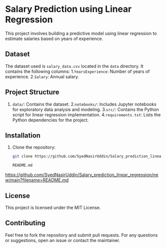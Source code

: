 # Salary Prediction using Linear Regression

This project involves building a predictive model using linear regression to estimate salaries based on years of experience.

## Dataset

The dataset used is `salary_data.csv` located in the `data` directory. It contains the following columns:
1.`YearsExperience`: Number of years of experience.
2.`Salary`: Annual salary.

## Project Structure

1. `data/`: Contains the dataset.
2.`notebooks/`: Includes Jupyter notebooks for exploratory data analysis and modeling.
3.`src/`: Contains the Python script for linear regression implementation.
4.`requirements.txt`: Lists the Python dependencies for the project.

## Installation

1. Clone the repository:
   ```bash
   git clone https://github.com/SyedNasirUddin/Salary_prediction_linear_regression.git

   README.md
https://github.com/SyedNasirUddin/Salary_prediction_linear_regression/new/main?filename=README.md

## License
This project is licensed under the MIT License.

## Contributing
Feel free to fork the repository and submit pull requests. For any questions or suggestions, open an issue or contact the maintainer.






